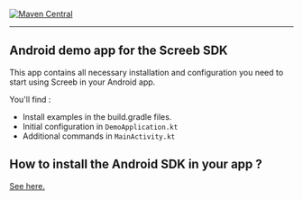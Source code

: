[![Maven Central](https://img.shields.io/maven-central/v/app.screeb.sdk/survey.svg?label=Maven%20Central)](https://search.maven.org/search?q=g:%22app.screeb.sdk%22%20AND%20a:%22survey%22)

___

## Android demo app for the Screeb SDK

This app contains all necessary installation and configuration you need to start using Screeb in your Android app.

You'll find :

- Install examples in the build.gradle files.
- Initial configuration in `DemoApplication.kt`
- Additional commands in `MainActivity.kt`

## How to install the Android SDK in your app ?

[See here.](https://github.com/ScreebApp/developers/wiki/Android-SDK-install)
